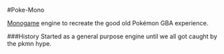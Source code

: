 #Poke-Mono

[Monogame](https://github.com/mono/MonoGame) engine to recreate the good old Pokémon GBA experience.


###History
Started as a general purpose engine until we all got caught by the pkmn hype.
